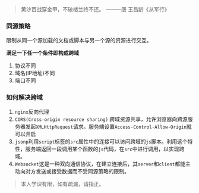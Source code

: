 > 黄沙百战穿金甲，不破楼兰终不还。 ———唐 王昌龄《从军行》

### 同源策略
限制从同一个源加载的文档或脚本与另一个源的资源进行交互。

**满足一下任一个条件即构成跨域**
1. 协议不同
2. 域名(IP地址)不同
3. 端口不同

### 如何解决跨域
1. `nginx`反向代理
2. `CORS(Cross-origin resource sharing)` 跨域资源共享，允许浏览器向跨源服务器发起`XMLHttpRequest`请求。服务端设置`Access-Control-Allow-Origin`就可以开启
3. `jsonp`利用`script`标签的`src`属性中的连接可以访问跨域的`js`脚本。利用这个特性，服务端返回一段调用某个函数的`js`代码，在`src`中进行调用，以实现跨域。
4. `Websocket`这是一种双向通信协议，在建立连接后，其`server`和`client`都能主动向对方发送或接受数据而不受同源策略的限制。


> 本人学识有限，如有疏漏，请指正。
